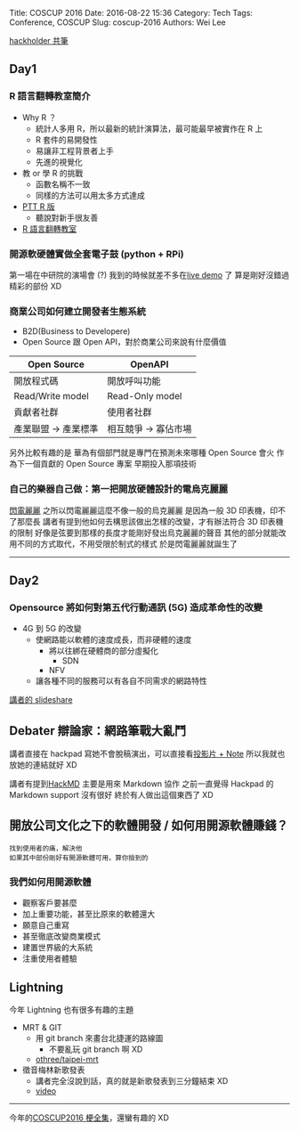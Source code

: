 Title: COSCUP 2016
Date: 2016-08-22 15:36
Category: Tech
Tags: Conference, COSCUP
Slug: coscup-2016
Authors: Wei Lee

[hackholder 共筆](http://beta.hackfoldr.org/coscup2016/)

<!--more-->

## Day1

### R 語言翻轉教室簡介

* Why R ？
    * 統計人多用 R，所以最新的統計演算法，最可能最早被實作在 R 上
    * R 套件的易開發性
    * 易讓非工程背景者上手
    * 先進的視覺化
* 教 or 學 R 的挑戰
    * 函數名稱不一致
    * 同樣的方法可以用太多方式達成
* [PTT R 版](https://www.ptt.cc/bbs/R_Language/index.html)
    * 聽說對新手很友善
* [R 語言翻轉教室](http://datascienceandr.org)

### 開源軟硬體實做全套電子鼓 (python + RPi)

第一場在中研院的演場會 (?)
我到的時候就差不多在[live demo](https://www.youtube.com/watch?v=WZMPEVGUpgg&t=29m50s) 了
算是剛好沒錯過精彩的部份 XD

### 商業公司如何建立開發者生態系統
* B2D(Business to Developere)
* Open Source 跟 Open API，對於商業公司來說有什麼價值

Open Source|OpenAPI
---|---
開放程式碼 | 開放呼叫功能
Read/Write model|Read-Only model
貢獻者社群 | 使用者社群
產業聯盟 → 產業標準 | 相互競爭 → 寡佔市場

另外比較有趣的是
華為有個部門就是專門在預測未來哪種 Open Source 會火
作為下一個貢獻的 Open Source 專案
早期投入那項技術

### 自己的樂器自己做：第一把開放硬體設計的電烏克麗麗

[閃電麗麗](https://ukulele.design/tw/)
之所以閃電麗麗這麼不像一般的烏克麗麗
是因為一般 3D 印表機，印不了那麼長
講者有提到他如何去構思該做出怎樣的改變，才有辦法符合 3D 印表機的限制
好像是弦要到那樣的長度才能剛好發出烏克麗麗的聲音
其他的部分就能改用不同的方式取代，不用受限於制式的樣式
於是閃電麗麗就誕生了

---

## Day2

### Opensource 將如何對第五代行動通訊 (5G) 造成革命性的改變

* 4G 到 5G 的改變
    * 使網路能以軟體的速度成長，而非硬體的速度
        * 將以往綁在硬體商的部分虛擬化
            * SDN
        * NFV
    * 讓各種不同的服務可以有各自不同需求的網路特性

[講者的 slideshare](http://www.slideshare.net/ChiahanWu/opensource5g?ref=http://www.slideshare.net/ChiahanWu/slideshelf)

## Debater 辯論家：網路筆戰大亂鬥

講者直接在 hackpad 寫她不會脫稿演出，可以直接看[投影片 + Note](
https://docs.google.com/presentation/d/1RxJxZ_HAWZkDNIy9y2UZPZ3M7oNIxcdLJd6UzIO9egc/edit)
所以我就也放她的連結就好 XD

講者有提到[HackMD](https://hackmd.io)
主要是用來 Markdown 協作
之前一直覺得 Hackpad 的 Markdown support 沒有很好
終於有人做出這個東西了 XD

## 開放公司文化之下的軟體開發 / 如何用開源軟體賺錢？

```text
找到使用者的痛，解決他
如果其中部份剛好有開源軟體可用，算你撿到的
```

### 我們如何用開源軟體

* 觀察客戶要甚麼
* 加上重要功能，甚至比原來的軟體還大
* 願意自己重寫
* 甚至徹底改變商業模式
* 建置世界級的大系統
* 注重使用者體驗

## Lightning

今年 Lightning 也有很多有趣的主題

* MRT & GIT
    * 用 git branch 來畫台北捷運的路線圖
        * 不要亂玩 git branch 啊 XD
    * [othree/taipei-mrt](https://github.com/othree/taipei-mrt/network)
* 徵音梅林新歌發表
    * 講者完全沒說到話，真的就是新歌發表到三分鐘結束 XD
    * [video](https://www.youtube.com/watch?v=daAI2agxzs0)

---

今年的[COSCUP2016 梗全集](http://beta.hackfoldr.org/coscup2016/https%253A%252F%252Fhackpad.com%252FCOSCUP2016-5wENY4uxqSX)，還蠻有趣的 XD
